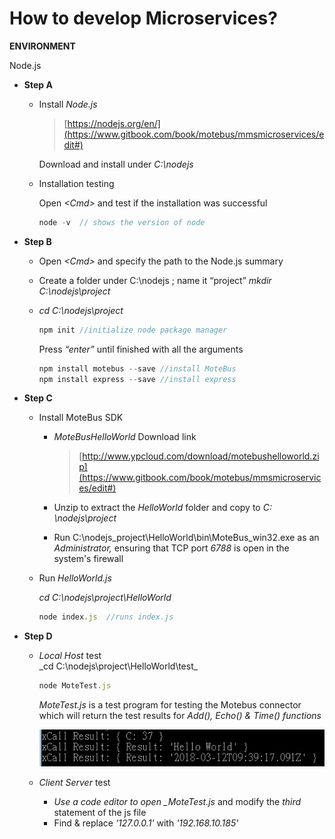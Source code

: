 # How to develop Microservices?

**ENVIRONMENT**

Node.js

* **Step A**
  * Install _Node.js_

    > [https://nodejs.org/en/](https://www.gitbook.com/book/motebus/mmsmicroservices/edit#)

    Download and install under _C:\nodejs_

  * Installation testing

    Open _&lt;Cmd&gt;_ and test if the installation was successful

    ```javascript
    node -v  // shows the version of node
    ```
* **Step B**
  * Open _&lt;Cmd&gt;_ and specify the path to the Node.js summary
  * Create a folder under C:\nodejs ; name it “project” _mkdir C:\nodejs\project_
  * _cd C:\nodejs\project_

    ```javascript
    npm init //initialize node package manager
    ```

    Press _“enter”_ until finished with all the arguments

    ```javascript
    npm install motebus --save //install MoteBus
    npm install express --save //install express
    ```
* **Step C**
  * Install MoteBus SDK
    * _MoteBusHelloWorld_ Download link

      > [http://www.ypcloud.com/download/motebushelloworld.zip](https://www.gitbook.com/book/motebus/mmsmicroservices/edit#)

    * Unzip to extract the _HelloWorld_ folder and copy to _C: \nodejs\project_
    * Run C:\nodejs\_project\HelloWorld\bin\MoteBus\_win32.exe as an _Administrator,_ ensuring that TCP port _6788_ is open in the system's firewall
  * Run _HelloWorld.js_

    _cd C:\nodejs\project\HelloWorld_

    ```javascript
    node index.js  //runs index.js
    ```
* **Step D**
  * _Local Host_ test  
    _cd C:\nodejs\project\HelloWorld\test\_

    ```javascript
    node MoteTest.js
    ```

    _MoteTest.js_ is a test program for testing the Motebus connector which will return the test results for _Add\(\), Echo\(\) & Time\(\)_ _functions_

    ![](../.gitbook/assets/566.jpg)

  * _Client Server_ test
    * _Use a code editor to open \_MoteTest.js_ and modify the _third_ statement of the js file
    * Find & replace _'127.0.0.1'_ with _'192.168.10.185'_

